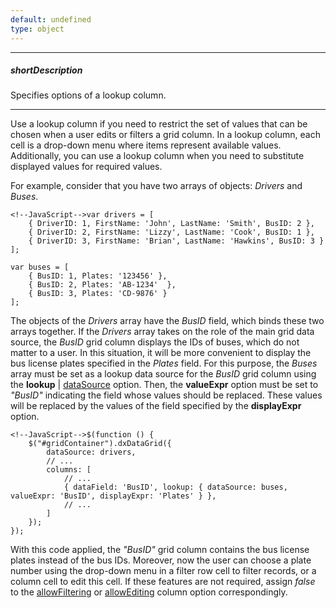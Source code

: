 ```yaml
---
default: undefined
type: object
---
```

---
##### shortDescription
Specifies options of a lookup column.

---
Use a lookup column if you need to restrict the set of values that can be chosen when a user edits or filters a grid column. In a lookup column, each cell is a drop-down menu where items represent available values. Additionally, you can use a lookup column when you need to substitute displayed values for required values.

For example, consider that you have two arrays of objects: *Drivers* and *Buses*.

	<!--JavaScript-->var drivers = [
		{ DriverID: 1, FirstName: 'John', LastName: 'Smith', BusID: 2 },
		{ DriverID: 2, FirstName: 'Lizzy', LastName: 'Cook', BusID: 1 },
		{ DriverID: 3, FirstName: 'Brian', LastName: 'Hawkins', BusID: 3 }
	];

	var buses = [
		{ BusID: 1, Plates: '123456' },
		{ BusID: 2, Plates: 'AB-1234'  },
		{ BusID: 3, Plates: 'CD-9876' }
	];

The objects of the *Drivers* array have the *BusID* field, which binds these two arrays together. If the *Drivers* array takes on the role of the main grid data source, the *BusID* grid column displays the IDs of buses, which do not matter to a user. In this situation, it will be more convenient to display the bus license plates specified in the *Plates* field. For this purpose, the *Buses* array must be set as a lookup data source for the *BusID* grid column using the **lookup** | [dataSource](/api-reference/10%20UI%20Widgets/dxDataGrid/1%20Configuration/columns/lookup/dataSource.md '/Documentation/ApiReference/UI_Widgets/dxDataGrid/Configuration/columns/lookup/#dataSource') option. Then, the **valueExpr** option must be set to *"BusID"* indicating the field whose values should be replaced. These values will be replaced by the values of the field specified by the **displayExpr** option.

	<!--JavaScript-->$(function () {
		$("#gridContainer").dxDataGrid({
			dataSource: drivers,
			// ...
			columns: [
				// ...
				{ dataField: 'BusID', lookup: { dataSource: buses, valueExpr: 'BusID', displayExpr: 'Plates' } },
				// ...
			]
		});
	});

With this code applied, the *"BusID"* grid column contains the bus license plates instead of the bus IDs. Moreover, now the user can choose a plate number using the drop-down menu in a filter row cell to filter records, or a column cell to edit this cell. If these features are not required, assign *false* to the [allowFiltering](/api-reference/10%20UI%20Widgets/dxDataGrid/1%20Configuration/columns/allowFiltering.md '/Documentation/ApiReference/UI_Widgets/dxDataGrid/Configuration/columns/#allowFiltering') or [allowEditing](/api-reference/10%20UI%20Widgets/dxDataGrid/1%20Configuration/columns/allowEditing.md '/Documentation/ApiReference/UI_Widgets/dxDataGrid/Configuration/columns/#allowEditing') column option correspondingly.